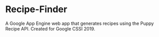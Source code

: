 # Recipe-Finder
A Google App Engine web app that generates recipes using the Puppy Recipe API. Created for Google CSSI 2019. 
